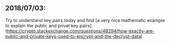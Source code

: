 ## 2018/07/03:
Try to understand key pairs today and find [a very nice mathematic example to explain the public and privat key pairs] (https://crypto.stackexchange.com/questions/48294/how-exactly-are-public-and-private-keys-used-to-encrypt-and-the-decrypt-data)

